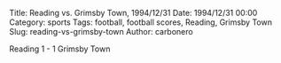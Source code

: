 Title: Reading vs. Grimsby Town, 1994/12/31
Date: 1994/12/31 00:00
Category: sports
Tags: football, football scores, Reading, Grimsby Town
Slug: reading-vs-grimsby-town
Author: carbonero


Reading 1 - 1 Grimsby Town

